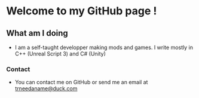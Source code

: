 # Welcome to my GitHub page !

## What am I doing

- I am a self-taught developper making mods and games. I write mostly in C++ (Unreal Script 3) and C# (Unity)


### Contact
- You can contact me on GitHub or send me an email at trneedaname@duck.com
